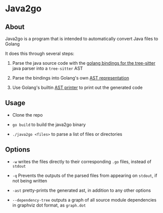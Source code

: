 # Java2go
## About

Java2go is a program that is intended to automatically convert Java files to Golang

It does this through several steps:

1. Parse the java source code with the [golang bindings for the tree-sitter](git@github.com:smacker/go-tree-sitter.git) java parser into a `tree-sitter` AST

2. Parse the bindings into Golang's own [AST representation](https://pkg.go.dev/go/ast)

3. Use Golang's builtin [AST printer](https://pkg.go.dev/go/printer) to print out the generated code

## Usage

* Clone the repo

* `go build` to build the java2go binary

* `./java2go <files>` to parse a list of files or directories

## Options

* `-w` writes the files directly to their corresponding `.go` files, instead of `stdout`

* `-q` Prevents the outputs of the parsed files from appearing on `stdout`, if not being written

* `-ast` pretty-prints the generated ast, in addition to any other options

* `--dependency-tree` outputs a graph of all source module dependencies in graphviz dot format, as `graph.dot`
